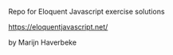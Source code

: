 Repo for Eloquent Javascript exercise solutions

https://eloquentjavascript.net/

by Marijn Haverbeke